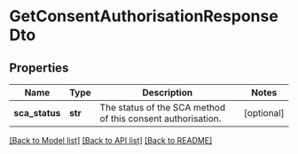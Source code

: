 # GetConsentAuthorisationResponseDto

## Properties
Name | Type | Description | Notes
------------ | ------------- | ------------- | -------------
**sca_status** | **str** | The status of the SCA method of this consent authorisation. | [optional] 

[[Back to Model list]](../README.md#documentation-for-models) [[Back to API list]](../README.md#documentation-for-api-endpoints) [[Back to README]](../README.md)


